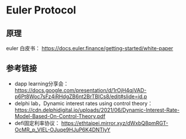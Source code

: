 # Euler Protocol



## 原理
euler 白皮书： https://docs.euler.finance/getting-started/white-paper 

## 参考链接
- dapp learning分享会： 
https://docs.google.com/presentation/d/1rOjH4qjVAD-p6Pt8Woc7sFz4iRHdgZB6nt2BrTBICs8/edit#slide=id.p
-  delphi lab，Dynamic interest rates using control theory：
https://cdn.delphidigital.io/uploads/2021/06/Dynamic-Interest-Rate-Model-Based-On-Control-Theory.pdf 
- defi固定利率协议： https://ethtaipei.mirror.xyz/dWxbQ8pmRGT-OcMR_p_VIEL-OJuqe9HJuP6K4DNTlyY

